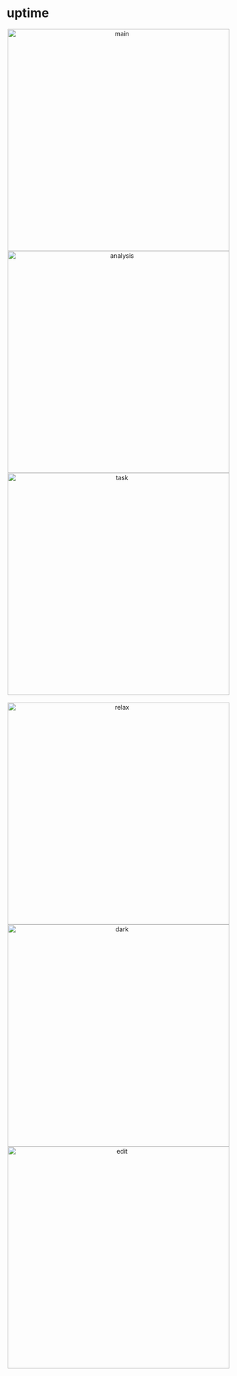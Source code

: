 # uptime
<div  align="center">
<img src="https://i.loli.net/2020/02/04/fiJKrQXldpBvWT8.jpg" height="500px" alt="main" >
<img src="https://i.loli.net/2020/02/04/r1O8G5ok2K7jlDM.jpg" height="500px" alt="analysis" >
<img src="https://i.loli.net/2020/02/04/6ZiyWAptFTafMLB.jpg" height="500px" alt="task" >
</div>
<br>
<div  align="center">
<img src="https://i.loli.net/2020/02/04/YCSboxN9OmGXhap.jpg" height="500px" alt="relax" >
<img src="https://i.loli.net/2020/02/04/ugNWnItLJPOHkMw.jpg" height="500px" alt="dark" >
<img src="https://i.loli.net/2020/02/04/MXqQF9VoDiG5mBA.jpg" height="500px" alt="edit" >
</div>